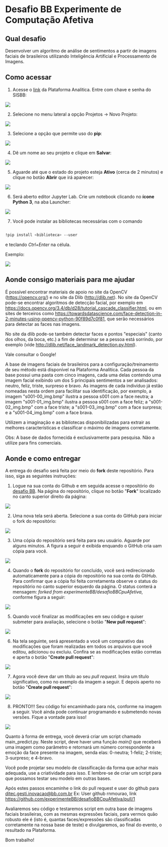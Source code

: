 # Desafio BB Experimente de Computação Afetiva

## Qual desafio
Desenvolver um algoritmo de análise de sentimentos a partir de imagens faciais de brasileiros utilizando Inteligência Artificial e Processamento de Imagens.

## Como acessar

1. Acesse o [link](http://analitica.big.intranet.bb.com.br) da Plataforma Analítica. Entre com chave e senha do SISBB:

<img src="img/criacao-projeto-1.png">

2. Selecione no menu lateral a opção Projetos ->  Novo Projeto:

<img src="img/criacao-projeto-2.png">

3. Selecione a opção que permite uso do **pip**:

<img src="img/criacao-projeto-3.png">

4. Dê um nome ao seu projeto e clique em **Salvar**:

<img src="img/criacao-projeto-4.png">

5. Aguarde até que o estado do projeto esteja **Ativo** (cerca de 2 minutos) e clique no botão **Abrir** que irá aparecer:

<img src="img/criacao-projeto-5.png">

6. Será aberto editor Jupyter Lab. Crie um notebook clicando no **ícone Python 3**, na aba Launcher:

<img src="img/criacao-projeto-6.png">

7. Você pode instalar as bibliotecas necessárias com o comando 

```sh

!pip install <biblioteca> --user

```

e teclando *Ctrl+Enter* na célula.

Exemplo:

<img src="img/criacao-projeto-7.png">


## Aonde consigo materiais para me ajudar
É possível encontrar materiais de apoio no site da OpenCV (https://opencv.org/) e no site da Dlib (http://dlib.net).
No site da OpenCV pode-se encontrar algoritmos de detecção facial, por exemplo em https://docs.opencv.org/3.4/db/d28/tutorial_cascade_classifier.html, ou em sites de terceiros como https://towardsdatascience.com/face-detection-in-2-minutes-using-opencv-python-90f89d7c0f81, que serão necessários para detectar as faces nas imagens.
 
No site da dlib pode-se também detectar faces e pontos "especiais" (canto dos olhos, da boca, etc.) a fim de determinar se a pessoa está sorrindo, por exemplo (vide http://dlib.net/face_landmark_detection.py.html).   
 
Vale consultar o Google!
 
A base de imagens faciais de brasileiros para a configuração/treinamento de seu método está disponível na Plataforma Analítica. Cada pessoa da base possui uma pasta com cinco imagens, cada uma delas contendo uma imagem facial exibindo um dos 5 principais sentimentos a ser analisados: neutro, feliz, triste, surpreso e bravo. As imagens de cada indivíduo já estão nomeadas nesta ordem para facilitar sua identificação, por exemplo, a imagem "s001-00_img.bmp" ilustra a pessoa s001 com a face neutra; a imagem  "s001-01_img.bmp" ilustra a pessoa s001 com a face feliz; a "s001-02_img.bmp" com a face triste; a "s001-03_img.bmp" com a face surpresa; e a "s001-04_img.bmp" com a face brava.

Utilizem a imaginação e as bibliotecas disponibilizadas para extrair as melhores características e classificar o máximo de imagens corretamente.

Obs: A base de dados fornecida é exclusivamente para pesquisa. Não a utilize para fins comerciais.

## Aonde e como entregar
A entrega do desafio será feita por meio do **fork** deste repositório. Para isso, siga as seguintes instruções:

1) Logue na sua conta do Github e em seguida acesse o repositório do [desafio BB](https://github.com/experimenteBB/desafioBBCpuAfetiva). Na página do repositório, clique no botão "**Fork**" localizado no canto superior direito da página:

<img src="img/fork_1.png">

2) Uma nova tela será aberta. Selecione a sua conta do GitHub para iniciar o fork do repositório:

<img src="img/fork_2.png">

3) Uma cópia do repositório será feita para seu usuário. Aguarde por alguns minutos. A figura a seguir é exibida enquando o GitHub cria uam cópia para você.

<img src="img/fork_3.PNG">

4) Quando o **fork** do repositório for concluído, você será redirecionado automaticamente para a cópia do repositório na sua conta do GtiHub. Para confirmar que a cópia foi feita corretamenta observe o status do repositório no canto superior esquerdo da página. O status conterá a mensagem: *forked from experimenteBB/desafioBBCpuAfetiva*, conforme figura a seguir:

<img src="img/fork_4.png">

5) Quando você finalizar as modificações em seu código e quiser submeter para avaliação, selecione o botão "**New pull request**":

<img src="img/mr_1.png">

6) Na tela seguinte, será apresentado a você um comparativo das modificações que foram realizadas em todos os arquivos que você editou, adicionou ou excluiu. Confira se as modificações estão corretas e aperta o botão "**Create pull request**":

<img src="img/mr_2.png">

7) Agora você deve dar um título ao seu *pull request*. Insira um título significativo, como no exemplo da imagem a seguir. E depois aperto no botão "**Create pull request**":

<img src="img/mr_3.png">

8) PRONTO!!! Seu código foi encaminhado para nós, conforme na imagem a seguir. Você ainda pode continuar programando e submetendo novas versões. Fique a vontade para isso!

<img src="img/mr_4.png">

Quanto à forma de entrega, você deverá criar um script chamado main_predict.py. Neste script, deve haver uma função *main()* que receberá uma imagem como parâmetro e retornará um número correspondente a emoção da face presente na imagem, senda elas: 0-neutra; 1-feliz; 2-triste; 3-surpreso; e 4-bravo.

Você pode projetar seu modelo de classificação da forma que achar mais adequada, use a criatividade para isso. E lembre-se de criar um script para que possamos testar seu modelo em outras bases. 

Após estes passos encaminhe o link do pull request e user do github para ditec.gesti.inovacao@bb.com.br
Ex: User github rnmourao, link https://github.com/experimenteBB/desafioBBCpuAfetiva/pull/1

Avaliaremos seu código e testaremos script em outra base de imagens faciais brasileiras, com as mesmas expressões faciais, para vermos quão robusto ele é (isto é, quantas faces/expressões são classificadas corretamente na nossa base de teste) e divulgaremos, ao final do evento, o resultado na Plataforma.

Bom trabalho!

